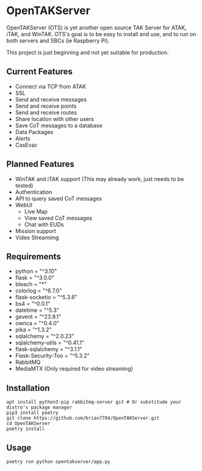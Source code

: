 # OpenTAKServer

OpenTAKServer (OTS) is yet another open source TAK Server for ATAK, iTAK, and WinTAK. OTS's goal is to be easy to install and use, and to run on both servers and SBCs (ie Raspberry Pi).

This project is just beginning and not yet suitable for production.

## Current Features
- Connect via TCP from ATAK
- SSL
- Send and receive messages
- Send and receive points
- Send and receive routes
- Share location with other users
- Save CoT messages to a database
- Data Packages
- Alerts
- CasEvac

## Planned Features
- WinTAK and iTAK support (This may already work, just needs to be tested)
- Authentication
- API to query saved CoT messages
- WebUI
  - Live Map
  - View saved CoT messages
  - Chat with EUDs
- Mission support
- Video Streamimg

## Requirements
- python = "^3.10"
- flask = "^3.0.0"
- bleach = "*"
- colorlog = "^6.7.0"
- flask-socketio = "^5.3.6"
- bs4 = "^0.0.1"
- datetime = "^5.3"
- gevent = "^23.9.1"
- ownca = "^0.4.0"
- pika = "^1.3.2"
- sqlalchemy = "^2.0.23"
- sqlalchemy-utils = "^0.41.1"
- flask-sqlalchemy = "^3.1.1"
- Flask-Security-Too = "^5.3.2"
- RabbitMQ
- MediaMTX (Only required for video streaming)

## Installation
```
apt install python3-pip rabbitmq-server git # Or substitude your distro's package manager
pip3 install poetry
git clone https://github.com/brian7704/OpenTAKServer.git
cd OpenTAKServer
poetry install
```

## Usage
```poetry run python opentakserver/app.py```